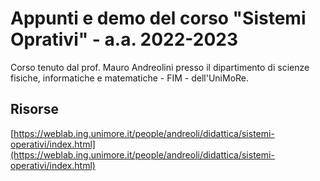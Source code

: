 # Appunti e demo del corso "Sistemi Oprativi" - a.a. 2022-2023
Corso tenuto dal prof. Mauro Andreolini presso il dipartimento di scienze fisiche, informatiche e matematiche - FIM - dell'UniMoRe.

## Risorse
[https://weblab.ing.unimore.it/people/andreoli/didattica/sistemi-operativi/index.html](https://weblab.ing.unimore.it/people/andreoli/didattica/sistemi-operativi/index.html)
